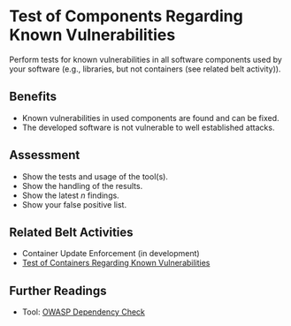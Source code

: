 # Test of Components Regarding Known Vulnerabilities

Perform tests for known vulnerabilities in all software components used by your software (e.g., libraries, but not containers (see related belt activity)).

## Benefits

-  Known vulnerabilities in used components are found and can be fixed.
-  The developed software is not vulnerable to well established attacks.

## Assessment

- Show the tests and usage of the tool(s).
- Show the handling of the results.
- Show the latest *n* findings.
- Show your false positive list.

## Related Belt Activities
 - Container Update Enforcement (in development)
 - [Test of Containers Regarding Known Vulnerabilities](../green/test-of-infrastructure-components-regarding-known-vulnerabilities.md)

## Further Readings
 - Tool: [OWASP Dependency Check](https://owasp.org/www-project-dependency-check/)
